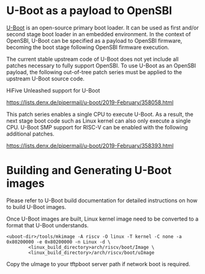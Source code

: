 U-Boot as a payload to OpenSBI
==============================

[U-Boot](https://www.denx.de/wiki/U-Boot) is an open-source primary boot loader.
It can be used as first and/or second stage boot loader in an embedded
environment. In the context of OpenSBI, U-Boot can be specified as a payload to
OpenSBI firmware, becoming the boot stage following OpenSBI firmware
execution.

The current stable upstream code of U-Boot does not yet include all patches
necessary to fully support OpenSBI. To use U-Boot as an OpenSBI payload, the
following out-of-tree patch series must be applied to the upstream U-Boot source
code.

HiFive Unleashed support for U-Boot

https://lists.denx.de/pipermail/u-boot/2019-February/358058.html

This patch series enables a single CPU to execute U-Boot. As a result, the next
stage boot code such as Linux kernel can also only execute a single CPU. U-Boot
SMP support for RISC-V can be enabled with the following additional patches.

https://lists.denx.de/pipermail/u-boot/2019-February/358393.html

Building and Generating U-Boot images
=====================================
Please refer to U-Boot build documentation for detailed instructions on how to build U-Boot images.

Once U-Boot images are built, Linux kernel image need to be converted to a format
that U-Boot understands.

```
<uboot-dir>/tools/mkimage -A riscv -O linux -T kernel -C none -a 0x80200000 -e 0x80200000 -n Linux -d \
		<linux_build_directory>arch/riscv/boot/Image \
		<linux_build_directory>/arch/riscv/boot/uImage
```

Copy the uImage to your tftpboot server path if network boot is required.
